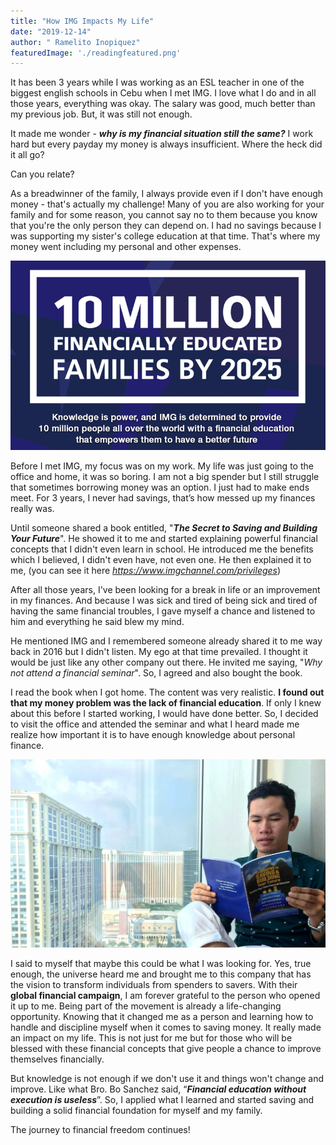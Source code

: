 ```yaml
---
title: "How IMG Impacts My Life"
date: "2019-12-14"
author: " Ramelito Inopiquez"
featuredImage: './readingfeatured.png'
---
```

It has been 3 years while I was working as an ESL teacher in one of the biggest english schools in Cebu when I met IMG. I love what I do and in all those years, everything was okay. The salary was good, much better than my previous job. But, it was still not enough.

It made me wonder - ***why is my financial situation still the same?***  I work hard but every payday my money is always insufficient.  Where the heck did it all go?

Can you relate?

As a breadwinner of the family, I always provide even if I don't have enough money - that's actually my challenge!  Many of you are also working for your family and for some reason, you cannot say no to them because you know that you're the only person they can depend on.  I had no savings because I was supporting my sister's college education at that time. That's where my money went including my personal and other expenses.

![10M2025](./tenmillion2025.png)
<br>

Before I met IMG, my focus was on my work.  My life was just going to the office and home, it was so boring.  I am not a big spender but I still struggle that sometimes borrowing money was an option.  I just had to make ends meet. For 3 years, I never had savings, that’s how messed up my finances really was.

Until someone shared a book entitled, "***The Secret to Saving and Building Your Future***". He showed it to me and started explaining powerful financial concepts that I didn't even learn in school.  He introduced me the benefits which I believed, I didn't even have, not even one.  He then explained it to me, (you can see it here *https://www.imgchannel.com/privileges*)

After all those years, I've been looking for a break in life or an improvement in my finances. And because I was sick and tired of being sick and tired of having the same financial troubles, I gave myself a chance and listened to him and everything he said blew my mind.

He mentioned IMG and I remembered someone already shared it to me way back in 2016 but I didn't listen.  My ego at that time prevailed.  I thought it would be just like any other company out there. He invited me saying, "*Why not attend a financial seminar*". So, I agreed and also bought the book.

I read the book when I got home. The content was very realistic.  **I found out that my money problem was the lack of financial education**. If only I knew about this before I started working, I would have done better. So, I decided to visit the office and attended the seminar and what I heard made me realize how important it is to have enough knowledge about personal finance.

![reading a book](./readingbook.jpg)
<br>

I said to myself that maybe this could be what I was looking for.  Yes, true enough, the universe heard me and brought me to this company that has the vision to transform individuals from spenders to savers.  With their **global financial campaign**, I am forever grateful to the person who opened it up to me.  Being part of the movement is already a life-changing opportunity.  Knowing that it changed me as a person and learning how to handle and discipline myself when it comes to saving money.  It really made an impact on my life. This is not just for me but for those who will be blessed with these financial concepts that give people a chance to improve themselves financially.

But knowledge is not enough if we don't use it and things won't change and improve.  Like what Bro. Bo Sanchez said, “***Financial education without execution is useless***”.  So, I applied what I learned and started saving and building a solid financial foundation for myself and my family.

The journey to financial freedom continues!
